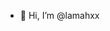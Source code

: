 - 👋 Hi, I’m @lamahxx 

<!---
lamahxx/lamahxx is a ✨ special ✨ repository because its `README.md` (this file) appears on your GitHub profile.
You can click the Preview link to take a look at your changes.
--->
